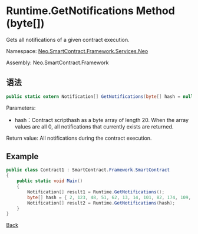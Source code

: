 # Runtime.GetNotifications Method (byte[])

Gets all notifications of a given contract execution.

Namespace: [Neo.SmartContract.Framework.Services.Neo](../../neo.md)

Assembly: Neo.SmartContract.Framework

## 语法

```c#
public static extern Notification[] GetNotifications(byte[] hash = null)
```

Parameters:

- hash：Contract scripthash as a byte array of length 20. When the array values are all 0, all notifications that currently exists are returned. 

Return value: All notifications during the contract execution.

## Example

```c#
public class Contract1 : SmartContract.Framework.SmartContract
{
    public static void Main()
    {
        Notification[] result1 = Runtime.GetNotifications();
        byte[] hash = { 2, 123, 48, 51, 62, 13, 14, 101, 82, 174, 109, 29, 169, 249, 64, 159, 85, 30, 53, 238};
        Notification[] result2 = Runtime.GetNotifications(hash);
    }
}
```

[Back](../Runtime.md)